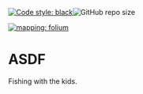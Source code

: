 [![Code style: black](https://img.shields.io/badge/code%20style-black-000000.svg)](https://github.com/psf/black)![GitHub repo size](https://img.shields.io/github/repo-size/jasparkatt/ASDF)

[![mapping: folium](https://camo.githubusercontent.com/d7a1f81a2ee7576ab86720d9135ab3c915550e3945a7859f1c0300ab22ac1cec/687474703a2f2f707974686f6e2d76697375616c697a6174696f6e2e6769746875622e696f2f666f6c69756d2f5f696d616765732f666f6c69756d5f6c6f676f2e6a7067)](https://python-visualization.github.io/folium/)
# ASDF
Fishing with the kids.

